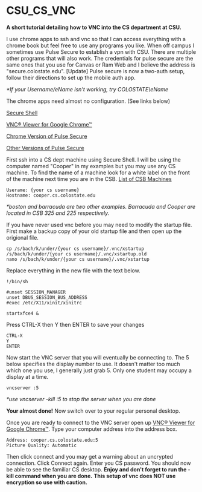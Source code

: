 # CSU_CS_VNC
**A short tutorial detailing how to VNC into the CS department at CSU.**

I use chrome apps to ssh and vnc so that I can access everything with a chrome book but feel free to use any programs you like. 
When off campus I sometimes use Pulse Secure to establish a vpn with CSU. There are multiple other programs that will also work. The credentials for pulse secure are the same ones that you use for Canvas or Ram Web and I believe the address is "secure.colostate.edu".
[Update] Pulse secure is now a two-auth setup, follow their directions to set up the mobile auth app.

_*If your Username/eName isn't working, try COLOSTATE\eName_

The chrome apps need almost no configuration. (See links below)

[Secure Shell](https://chrome.google.com/webstore/detail/secure-shell/pnhechapfaindjhompbnflcldabbghjo?hl=en) 

[VNC® Viewer for Google Chrome™](https://chrome.google.com/webstore/detail/vnc%C2%AE-viewer-for-google-ch/iabmpiboiopbgfabjmgeedhcmjenhbla/related?hl=en) 

[Chrome Version of Pulse Secure](https://chrome.google.com/webstore/detail/pulse-secure/eiddfaedmgnpnnojolcknhpjbmmpplgd?hl=en-US)

[Other Versions of Pulse Secure](https://www.pulsesecure.net/)


First ssh into a CS dept machine using Secure Shell. I will be using the computer named "Cooper" in my examples but you may use any CS machine. To find the name of a machine look for a white label on the front of the machine next time you are in the CSB.
[List of CSB Machines](http://www.cs.colostate.edu/~info/machines)
```
Userame: {your cs username}
Hostname: cooper.cs.colostate.edu
```
_*boston and barracuda are two other examples. Barracuda and Cooper are located in CSB 325 and 225 respectively._

If you have never used vnc before you may need to modify the startup file.
First make a backup copy of your old startup file and then open up the origional file.
```
cp /s/bach/k/under/{your cs username}/.vnc/xstartup  /s/bach/k/under/{your cs username}/.vnc/xstartup.old
nano /s/bach/k/under/{your cs username}/.vnc/xstartup
```

Replace everything in the new file with the text below.
```
!/bin/sh

#unset SESSION_MANAGER
unset DBUS_SESSION_BUS_ADDRESS
#exec /etc/X11/xinit/xinitrc

startxfce4 &
```

Press CTRL-X then Y then ENTER to save your changes
```
CTRL-X
Y
ENTER
```

Now start the VNC server that you will eventually be connecting to. The 5 below specifies the display number to use. It doesn't matter too much which one you use, I generally just grab 5. Only one student may occupy a display at a time.
```
vncserver :5
```
_*use vncserver -kill :5 to stop the server when you are done_

**Your almost done!**
Now switch over to your regular personal desktop.

Once you are ready to connect to the VNC server open up [VNC® Viewer for Google Chrome™](https://chrome.google.com/webstore/detail/vnc%C2%AE-viewer-for-google-ch/iabmpiboiopbgfabjmgeedhcmjenhbla/related?hl=en).
Type your computer address into the address box.
```
Address: cooper.cs.colostate.edu:5
Picture Quality: Automatic
```

Then click connect and you may get a warning about an uncrypted connection. Click Connect again.
Enter you CS password.
You should now be able to see the familiar CS desktop. 
**Enjoy and don't forget to run the -kill command when you are done.**
**This setup of vnc does NOT use encryption so use with caution.**
